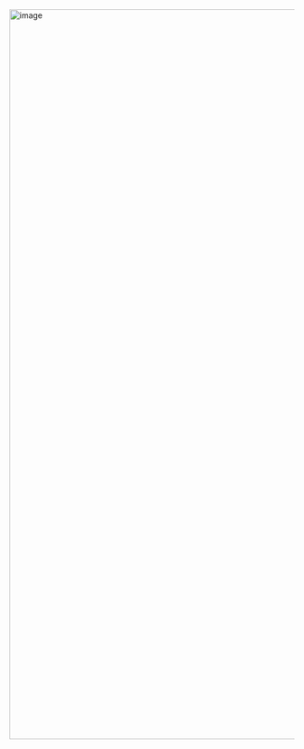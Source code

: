 <img width="2618" height="1288" alt="image" src="https://github.com/user-attachments/assets/b3d6b44b-bf33-4af6-9d43-bf5a54668b72" />
